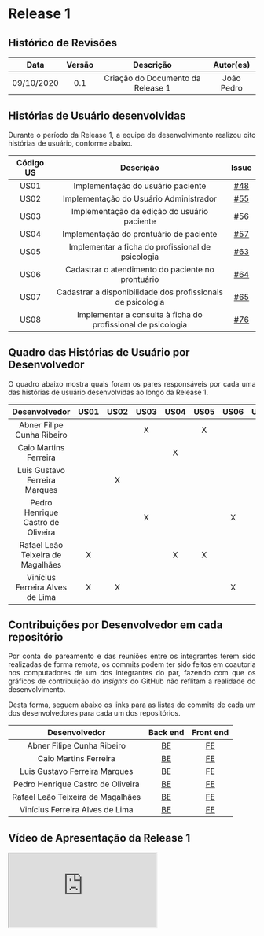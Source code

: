 # Release 1

## Histórico de Revisões

|    Data    |  Versão  |        Descrição       |          Autor(es)          |
|:----------:|:--------:|:----------------------:|:---------------------------:|
| 09/10/2020 |   0.1    | Criação do Documento da Release 1  |   João Pedro  |

## Histórias de Usuário desenvolvidas

<p align="justify"> Durante o período da Release 1, a equipe de desenvolvimento realizou oito histórias de usuário, conforme abaixo.</p>

| Código US | Descrição | Issue |
|:----------:|:---------:|:---------:|
| US01 | Implementação do usuário paciente | [#48](https://github.com/fga-eps-mds/2020.1-eSaudeUnB-Wiki/issues/48) |
| US02 | Implementação do Usuário Administrador | [#55](https://github.com/fga-eps-mds/2020.1-eSaudeUnB-Wiki/issues/55) |
| US03 | Implementação da edição do usuário paciente | [#56](https://github.com/fga-eps-mds/2020.1-eSaudeUnB-Wiki/issues/56) |
| US04 | Implementação do prontuário de paciente | [#57](https://github.com/fga-eps-mds/2020.1-eSaudeUnB-Wiki/issues/57) |
| US05 | Implementar a ficha do profissional de psicologia | [#63](https://github.com/fga-eps-mds/2020.1-eSaudeUnB-Wiki/issues/63) |
| US06 | Cadastrar o atendimento do paciente no prontuário | [#64](https://github.com/fga-eps-mds/2020.1-eSaudeUnB-Wiki/issues/64) |
| US07 | Cadastrar a disponibilidade dos profissionais de psicologia | [#65](https://github.com/fga-eps-mds/2020.1-eSaudeUnB-Wiki/issues/65) |
| US08 | Implementar a consulta à ficha do profissional de psicologia | [#76](https://github.com/fga-eps-mds/2020.1-eSaudeUnB-Wiki/issues/76) |

## Quadro das Histórias de Usuário por Desenvolvedor

<p align="justify"> O quadro abaixo mostra quais foram os pares responsáveis por cada uma das histórias de usuário desenvolvidas ao longo da Release 1.</p>

| Desenvolvedor | US01 | US02 | US03 | US04 | US05 | US06 | US07 | US08 |
|:-------------:|:----:|:----:|:----:|:----:|:----:|:----:|:----:|:----:|
| Abner Filipe Cunha Ribeiro |   |   | X |   | X |   |   | X |
| Caio Martins Ferreira |   |   |   | X |   |   | X |   |
| Luis Gustavo Ferreira Marques |   | X |   |   |   |   | X | X |
| Pedro Henrique Castro de Oliveira |   |   | X |   |   | X |   |   |
| Rafael Leão Teixeira de Magalhães | X |   |   | X | X |   |   |   |
| Vinícius Ferreira Alves de Lima | X | X |   |   |   | X |   |   |

## Contribuições por Desenvolvedor em cada repositório

<p align="justify"> Por conta do pareamento e das reuniões entre os integrantes terem sido realizadas de forma remota, os commits podem ter sido feitos em coautoria nos computadores de um dos integrantes do par, fazendo com que os gráficos de contribuição do <i>Insights</i> do GitHub não reflitam a realidade do desenvolvimento.</p>

<p align="justify">Desta forma, seguem abaixo os links para as listas de commits de cada um dos desenvolvedores para cada um dos repositórios.</p>

| Desenvolvedor | Back end | Front end |
|:-------------:|:----:|:----:|
| Abner Filipe Cunha Ribeiro | [BE](https://github.com/fga-eps-mds/2020.1-eSaudeUnB-BackEnd/commits?author=abner423)  | [FE](https://github.com/fga-eps-mds/2020.1-eSaudeUnB-FrontEnd/commits?author=abner423) | 
| Caio Martins Ferreira | [BE](https://github.com/fga-eps-mds/2020.1-eSaudeUnB-BackEnd/commits?author=PerhapsAlex)  | [FE](https://github.com/fga-eps-mds/2020.1-eSaudeUnB-FrontEnd/commits?author=PerhapsAlex) |
| Luis Gustavo Ferreira Marques | [BE](https://github.com/fga-eps-mds/2020.1-eSaudeUnB-BackEnd/commits?author=luisgfmarques)  | [FE](https://github.com/fga-eps-mds/2020.1-eSaudeUnB-FrontEnd/commits?author=luisgfmarques) |
| Pedro Henrique Castro de Oliveira | [BE](https://github.com/fga-eps-mds/2020.1-eSaudeUnB-BackEnd/commits?author=pedroholiveira1998)  | [FE](https://github.com/fga-eps-mds/2020.1-eSaudeUnB-FrontEnd/commits?author=pedroholiveira1998) |
| Rafael Leão Teixeira de Magalhães | [BE](https://github.com/fga-eps-mds/2020.1-eSaudeUnB-BackEnd/commits?author=Rafaelltm)  | [FE](https://github.com/fga-eps-mds/2020.1-eSaudeUnB-FrontEnd/commits?author=Rafaelltm) |
| Vinícius Ferreira Alves de Lima | [BE](https://github.com/fga-eps-mds/2020.1-eSaudeUnB-BackEnd/commits?author=vinelime)  | [FE](https://github.com/fga-eps-mds/2020.1-eSaudeUnB-FrontEnd/commits?author=vinelime) |

## Vídeo de Apresentação da Release 1

<iframe 
    class="release-1-video" 
    src="https://www.youtube.com/embed/uj1biOAqANA"
    name="eSaúde UnB - Apresentação da Release 1"
    allow="accelerometer; autoplay; encrypted-media; gyroscope; picture-in-picture"
    allowfullscreen
>

## Slides da Apresentação da Release 1

<p align="justify"> Abaixo segue o link o arquivo com os slides usados na Apresentação da Release 1 que está dentro da nossa pasta compartilhada no Google Drive.</p>

[Slides da Apresentação da Release 1](https://docs.google.com/presentation/d/15LHI7zxYDb5mlwv3EHJSYBH9jV6M5LsB6vDv5u9V9Lc/edit?usp=sharing)

